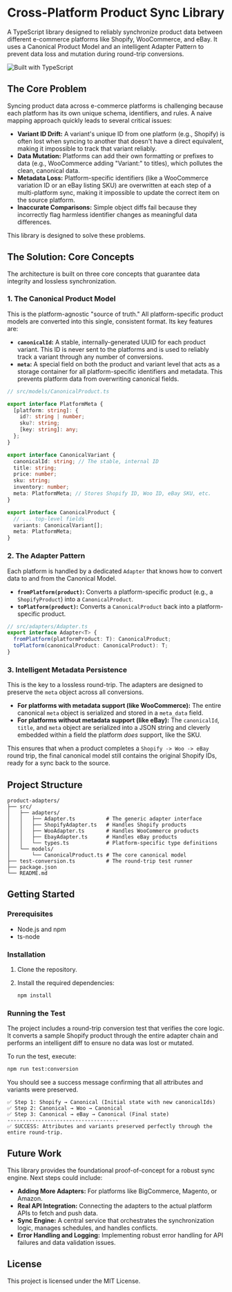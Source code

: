 # Cross-Platform Product Sync Library

A TypeScript library designed to reliably synchronize product data between different e-commerce platforms like Shopify, WooCommerce, and eBay. It uses a Canonical Product Model and an intelligent Adapter Pattern to prevent data loss and mutation during round-trip conversions.

![Built with TypeScript](https://img.shields.io/badge/built%20with-TypeScript-007ACC)

## The Core Problem

Syncing product data across e-commerce platforms is challenging because each platform has its own unique schema, identifiers, and rules. A naive mapping approach quickly leads to several critical issues:

-   **Variant ID Drift:** A variant's unique ID from one platform (e.g., Shopify) is often lost when syncing to another that doesn't have a direct equivalent, making it impossible to track that variant reliably.
-   **Data Mutation:** Platforms can add their own formatting or prefixes to data (e.g., WooCommerce adding "Variant:" to titles), which pollutes the clean, canonical data.
-   **Metadata Loss:** Platform-specific identifiers (like a WooCommerce variation ID or an eBay listing SKU) are overwritten at each step of a multi-platform sync, making it impossible to update the correct item on the source platform.
-   **Inaccurate Comparisons:** Simple object diffs fail because they incorrectly flag harmless identifier changes as meaningful data differences.

This library is designed to solve these problems.

## The Solution: Core Concepts

The architecture is built on three core concepts that guarantee data integrity and lossless synchronization.

### 1. The Canonical Product Model

This is the platform-agnostic "source of truth." All platform-specific product models are converted into this single, consistent format. Its key features are:

-   **`canonicalId`:** A stable, internally-generated UUID for each product variant. This ID is never sent to the platforms and is used to reliably track a variant through any number of conversions.
-   **`meta`:** A special field on both the product and variant level that acts as a storage container for all platform-specific identifiers and metadata. This prevents platform data from overwriting canonical fields.

```typescript
// src/models/CanonicalProduct.ts

export interface PlatformMeta {
  [platform: string]: {
    id?: string | number;
    sku?: string;
    [key: string]: any;
  };
}

export interface CanonicalVariant {
  canonicalId: string; // The stable, internal ID
  title: string;
  price: number;
  sku: string;
  inventory: number;
  meta: PlatformMeta; // Stores Shopify ID, Woo ID, eBay SKU, etc.
}

export interface CanonicalProduct {
  // ... top-level fields
  variants: CanonicalVariant[];
  meta: PlatformMeta;
}
```

### 2. The Adapter Pattern

Each platform is handled by a dedicated `Adapter` that knows how to convert data to and from the Canonical Model.

-   **`fromPlatform(product)`:** Converts a platform-specific product (e.g., a `ShopifyProduct`) into a `CanonicalProduct`.
-   **`toPlatform(product)`:** Converts a `CanonicalProduct` back into a platform-specific product.

```typescript
// src/adapters/Adapter.ts
export interface Adapter<T> {
  fromPlatform(platformProduct: T): CanonicalProduct;
  toPlatform(canonicalProduct: CanonicalProduct): T;
}
```

### 3. Intelligent Metadata Persistence

This is the key to a lossless round-trip. The adapters are designed to preserve the `meta` object across all conversions.

-   **For platforms with metadata support (like WooCommerce):** The entire canonical `meta` object is serialized and stored in a `meta_data` field.
-   **For platforms without metadata support (like eBay):** The `canonicalId`, `title`, and `meta` object are serialized into a JSON string and cleverly embedded within a field the platform *does* support, like the SKU.

This ensures that when a product completes a `Shopify -> Woo -> eBay` round trip, the final canonical model still contains the original Shopify IDs, ready for a sync back to the source.

## Project Structure

```
product-adapters/
├── src/
│   ├── adapters/
│   │   ├── Adapter.ts          # The generic adapter interface
│   │   ├── ShopifyAdapter.ts   # Handles Shopify products
│   │   ├── WooAdapter.ts       # Handles WooCommerce products
│   │   ├── EbayAdapter.ts      # Handles eBay products
│   │   └── types.ts            # Platform-specific type definitions
│   └── models/
│       └── CanonicalProduct.ts # The core canonical model
├── test-conversion.ts          # The round-trip test runner
├── package.json
└── README.md
```

## Getting Started

### Prerequisites

-   Node.js and npm
-   ts-node

### Installation

1.  Clone the repository.
2.  Install the required dependencies:

    ```bash
    npm install
    ```

### Running the Test

The project includes a round-trip conversion test that verifies the core logic. It converts a sample Shopify product through the entire adapter chain and performs an intelligent diff to ensure no data was lost or mutated.

To run the test, execute:

```bash
npm run test:conversion
```

You should see a success message confirming that all attributes and variants were preserved.

```--- Starting Round Trip Test ---
✅ Step 1: Shopify → Canonical (Initial state with new canonicalIds)
✅ Step 2: Canonical → Woo → Canonical
✅ Step 3: Canonical → eBay → Canonical (Final state)
------------------------------------
✅ SUCCESS: Attributes and variants preserved perfectly through the entire round-trip.
```

## Future Work

This library provides the foundational proof-of-concept for a robust sync engine. Next steps could include:

-   **Adding More Adapters:** For platforms like BigCommerce, Magento, or Amazon.
-   **Real API Integration:** Connecting the adapters to the actual platform APIs to fetch and push data.
-   **Sync Engine:** A central service that orchestrates the synchronization logic, manages schedules, and handles conflicts.
-   **Error Handling and Logging:** Implementing robust error handling for API failures and data validation issues.

## License

This project is licensed under the MIT License.